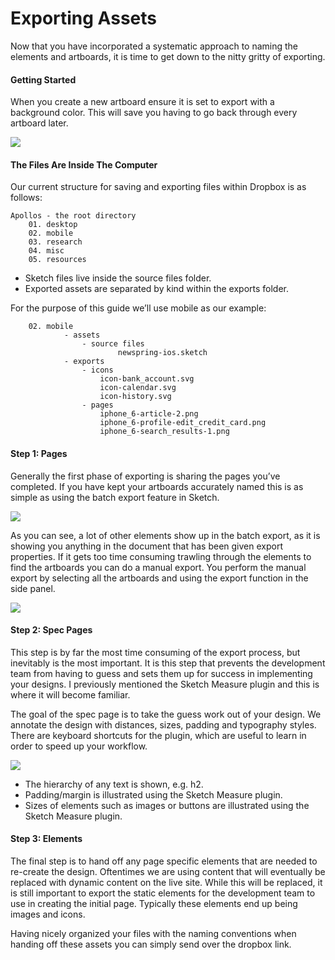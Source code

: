 # Exporting Assets

Now that you have incorporated a systematic approach to naming the elements and artboards, it is time to get down to the nitty gritty of exporting.

#### Getting Started
When you create a new artboard ensure it is set to export with a background color. This will save you having to go back through every artboard later.

![](https://s3.amazonaws.com/uploads.hipchat.com/21097/1894791/0mY8H3Sc5GW4Gw7/upload.png)


#### The Files Are Inside The Computer
Our current structure for saving and exporting files within Dropbox is as follows:

	Apollos - the root directory
		01. desktop
		02. mobile
		03. research
		04. misc
		05. resources

- Sketch files live inside the source files folder.
- Exported assets are separated by kind within the exports folder.

For the purpose of this guide we’ll use mobile as our example:

		02. mobile
				- assets
					- source files
							newspring-ios.sketch
				- exports
					- icons
						icon-bank_account.svg
						icon-calendar.svg
						icon-history.svg
					- pages
						iphone_6-article-2.png
						iphone_6-profile-edit_credit_card.png
						iphone_6-search_results-1.png



#### Step 1: Pages
Generally the first phase of exporting is sharing the pages you’ve completed. If you have kept your artboards accurately named this is as simple as using the batch export feature in Sketch.

![](https://s3.amazonaws.com/uploads.hipchat.com/21097/1894791/umdKC1RwCFM6vqT/upload.png)


As you can see, a lot of other elements show up in the batch export, as it is showing you anything in the document that has been given export properties. If it gets too time consuming trawling through the elements to find the artboards you can do a manual export. You perform the manual export by selecting all the artboards and using the export function in the side panel.


![](https://s3.amazonaws.com/uploads.hipchat.com/21097/1894791/JAcdWPwLXthsFLB/upload.png)


#### Step 2: Spec Pages
This step is by far the most time consuming of the export process, but inevitably is the most important. It is this step that prevents the development team from having to guess and sets them up for success in implementing your designs. I previously mentioned the Sketch Measure plugin and this is where it will become familiar.

The goal of the spec page is to take the guess work out of your design. We annotate the design with distances, sizes, padding and typography styles. There are keyboard shortcuts for the plugin, which are useful to learn in order to speed up your workflow.

![](https://s3.amazonaws.com/uploads.hipchat.com/21097/1894791/ACrOeRjxzQMsmsH/upload.png)

- The hierarchy of any text is shown, e.g. h2.
- Padding/margin is illustrated using the Sketch Measure plugin.
- Sizes of elements such as images or buttons are illustrated using the Sketch Measure plugin.


#### Step 3: Elements
The final step is to hand off any page specific elements that are needed to re-create the design. Oftentimes we are using content that will eventually be replaced with dynamic content on the live site. While this will be replaced, it is still important to export the static elements for the development team to use in creating the initial page. Typically these elements end up being images and icons.

Having nicely organized your files with the naming conventions when handing off these assets you can simply send over the dropbox link.


